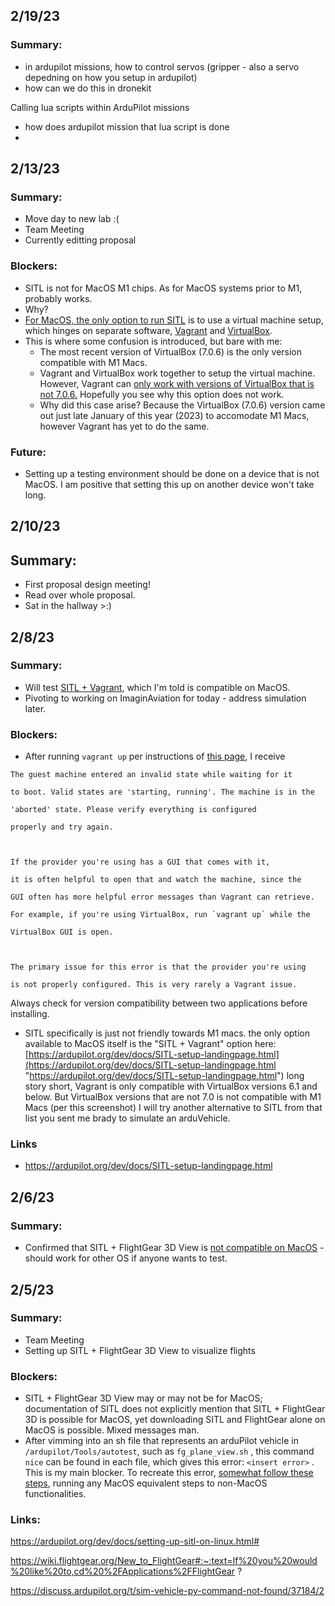 ## 2/19/23
### Summary:
* in ardupilot missions, how to control servos (gripper - also a servo depedning on how you setup in ardupilot)
* how can we do this in dronekit

Calling lua scripts within ArduPilot missions

* how does ardupilot mission that lua script is done
* 



## 2/13/23
### Summary:
* Move day to new lab :(
* Team Meeting
* Currently editting proposal

### Blockers:
* SITL is not for MacOS M1 chips. As for MacOS systems prior to M1, probably works.
* Why?
* [For MacOS, the only option to run SITL](https://ardupilot.org/dev/docs/setting-up-sitl-using-vagrant.html) is to use a virtual machine setup, which hinges on separate software, [Vagrant](https://developer.hashicorp.com/vagrant/downloads) and [VirtualBox](https://www.virtualbox.org/wiki/Downloads). 
* This is where some confusion is introduced, but bare with me:
	* The most recent version of VirtualBox (7.0.6) is the only version compatible with M1 Macs.
	* Vagrant and VirtualBox work together to setup the virtual machine. However, Vagrant can [only work with versions of VirtualBox that is not 7.0.6.](https://developer.hashicorp.com/vagrant/docs/providers/virtualbox) Hopefully you see why this option does not work.
	* Why did this case arise? Because the VirtualBox (7.0.6) version came out just late January of this year (2023) to accomodate M1 Macs, however Vagrant has yet to do the same.

### Future:
* Setting up a testing environment should be done on a device that is not MacOS. I am positive that setting this up on another device won't take long.




## 2/10/23
## Summary:
* First proposal design meeting! 
* Read over whole proposal. 
* Sat in the hallway >:)


## 2/8/23
### Summary:
* Will test [SITL + Vagrant](https://ardupilot.org/dev/docs/SITL-setup-landingpage.html), which I'm told is compatible on MacOS.
* Pivoting to working on ImaginAviation for today - address simulation later.

### Blockers:
* After running `vagrant up` per instructions of [this page](https://ardupilot.org/dev/docs/setting-up-sitl-using-vagrant.html), I receive 
```
The guest machine entered an invalid state while waiting for it

to boot. Valid states are 'starting, running'. The machine is in the

'aborted' state. Please verify everything is configured

properly and try again.

  

If the provider you're using has a GUI that comes with it,

it is often helpful to open that and watch the machine, since the

GUI often has more helpful error messages than Vagrant can retrieve.

For example, if you're using VirtualBox, run `vagrant up` while the

VirtualBox GUI is open.

  

The primary issue for this error is that the provider you're using

is not properly configured. This is very rarely a Vagrant issue.
```

Always check for version compatibility between two applications before installing.

* SITL specifically is just not friendly towards M1 macs. the only option available to MacOS itself is the "SITL + Vagrant" option here: [https://ardupilot.org/dev/docs/SITL-setup-landingpage.html](https://ardupilot.org/dev/docs/SITL-setup-landingpage.html "https://ardupilot.org/dev/docs/SITL-setup-landingpage.html") long story short, Vagrant is only compatible with VirtualBox versions 6.1 and below. But VirtualBox versions that are not 7.0 is not compatible with M1 Macs (per this screenshot) I will try another alternative to SITL from that list you sent me brady to simulate an arduVehicle.

### Links
* https://ardupilot.org/dev/docs/SITL-setup-landingpage.html





## 2/6/23
### Summary:
* Confirmed that SITL + FlightGear 3D View is [not compatible on MacOS](https://discuss.ardupilot.org/t/tutorial-for-running-sitl-simulator-on-macos-with-vagrant-xquartz/38383) - should work for other OS if anyone wants to test.







## 2/5/23

### Summary:
* Team Meeting
* Setting up SITL + FlightGear 3D View to visualize flights

### Blockers: 
* SITL + FlightGear 3D View may or may not be for MacOS; documentation of SITL does not explicitly mention that SITL + FlightGear 3D is possible for MacOS, yet downloading SITL and FlightGear alone on MacOS is possible. Mixed messages man.
* After vimming into an sh file that represents an arduPilot vehicle in `/ardupilot/Tools/autotest`,  such as  `fg_plane_view.sh` , this command `nice` can be found in each file, which gives this error: `<insert error>` . This is my main blocker. To recreate this error, [somewhat follow these steps](https://ardupilot.org/dev/docs/setting-up-sitl-on-linux.html#), running any MacOS equivalent steps to non-MacOS functionalities.

### Links:
https://ardupilot.org/dev/docs/setting-up-sitl-on-linux.html#

https://wiki.flightgear.org/New_to_FlightGear#:~:text=If%20you%20would%20like%20to,cd%20%2FApplications%2FFlightGear ?

https://discuss.ardupilot.org/t/sim-vehicle-py-command-not-found/37184/2